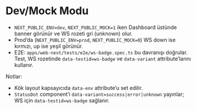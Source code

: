 # Dev/Mock Modu

- `NEXT_PUBLIC_ENV=dev`, `NEXT_PUBLIC_MOCK=1` iken Dashboard üstünde banner görünür ve WS rozeti gri (unknown) olur.
- Prod’da (`NEXT_PUBLIC_ENV=prod`, `NEXT_PUBLIC_MOCK=0`) WS down ise kırmızı, up ise yeşil görünür.
- E2E: `apps/web-next/tests/e2e/ws-badge.spec.ts` bu davranışı doğrular. Test, WS rozetinde `data-testid=ws-badge` ve `data-variant` attribute’larını kullanır.

Notlar:
- Kök layout kapsayıcıda `data-env` attribute’u set edilir.
- `StatusDot` component’i `data-variant=success|error|unknown` yayınlar; WS için `data-testid=ws-badge` sağlanır.
